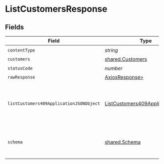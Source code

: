 # ListCustomersResponse


## Fields

| Field                                                                                         | Type                                                                                          | Required                                                                                      | Description                                                                                   |
| --------------------------------------------------------------------------------------------- | --------------------------------------------------------------------------------------------- | --------------------------------------------------------------------------------------------- | --------------------------------------------------------------------------------------------- |
| `contentType`                                                                                 | *string*                                                                                      | :heavy_check_mark:                                                                            | N/A                                                                                           |
| `customers`                                                                                   | [shared.Customers](../../models/shared/customers.md)                                          | :heavy_minus_sign:                                                                            | Success                                                                                       |
| `statusCode`                                                                                  | *number*                                                                                      | :heavy_check_mark:                                                                            | N/A                                                                                           |
| `rawResponse`                                                                                 | [AxiosResponse>](https://axios-http.com/docs/res_schema)                                      | :heavy_minus_sign:                                                                            | N/A                                                                                           |
| `listCustomers409ApplicationJSONObject`                                                       | [ListCustomers409ApplicationJSON](../../models/operations/listcustomers409applicationjson.md) | :heavy_minus_sign:                                                                            | The data type's dataset has not been requested or is still syncing.                           |
| `schema`                                                                                      | [shared.Schema](../../models/shared/schema.md)                                                | :heavy_minus_sign:                                                                            | Your `query` parameter was not correctly formed                                               |